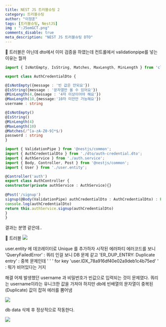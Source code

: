```yaml
---
title: NEST JS 트러블슈팅 2
category: 트러블슈팅
author: "이정훈"
tags: [트러블슈팅, NestJS]
img : ":J5omGCT.png"
comments_disable: true
meta_description: "NEST JS 트러블슈팅 DTO"
---
```


🚨 트러블은 아닌데
	dto에서 이미 검증을 하였는데 컨트롤에서 validationpipe를 넣는 이유는 뭘까
```ts
import { IsNotEmpty, IsString, Matches, MaxLength, MinLength } from 'class-validator'

export class AuthCredentialDto {

@IsNotEmpty({message : '빈 값은 안되요'})
@IsString({message : '문자열만 올 수 있어요'})
@MinLength(4,{message : '4자 이상이어야 해요'})
@MaxLength(10,{message:'10자 미만만 가능해요'})
username : string

@IsNotEmpty()
@IsString()
@MinLength(4)
@MaxLength(10)
@Matches(/^[a-zA-Z0-9]*$/)
password : string
}
```

```ts
import { ValidationPipe } from '@nestjs/common';
import { AuthCredentialDto } from './dto/auth-credential.dto';
import { AuthService } from './auth.service';
import { Body, Controller, Post } from '@nestjs/common';
import { User } from './user.entity';

@Controller('auth')
export class AuthController {
constructor(private authService : AuthService){}
  
@Post('/signup')
signup(@Body(ValidationPipe) authCredentialDto : AuthCredentialDto) : Promise <User>{
console.log(authCredentialDto)
return this.authService.signup(authCredentialDto)
} 
}
```

결과는 분명 같은데..

🚨 트러블
![](https://i.imgur.com/ZjHOdkN.png)

user.entity 에 데코레이터로 Unique 를 추가하자 시작된 에러파티
에러코드를 보니 
'QueryFailedError' : 쿼리 인걸 보니 DB 문제 같고
'ER_DUP_ENTRY: Duplicate entry' : 중복 문제인데
'  ' ' for key 'user.IDX_78a916df40e02a9deb1c4b75ed'  ' : 뭐가 비어있다는 거지

해결
어제 발생했던 username 과 비밀번호가 빈값으로 입력되는 것이 문제였다.
쿼리는 username이라는 유니크한 값을 가져야 하지만 db에 빈배열의 문자열이
중복된 (Duplicate) 값이 잡혀 에러를 뿜어냄

![](https://i.imgur.com/J5omGCT.png)

db data 삭제 후 정상적으로 작동한다.

![](https://i.imgur.com/HFLGpuw.png)
